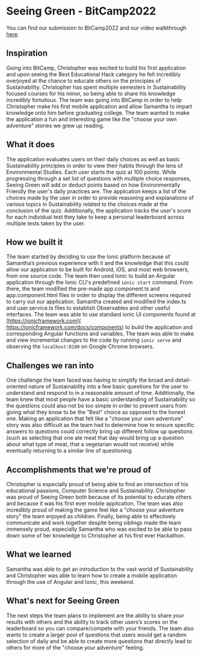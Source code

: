 # Seeing Green - BitCamp2022
You can find our submission to BitCamp2022 and our video walkthrough [here](https://devpost.com/software/seeinggreen).
## Inspiration
Going into BitCamp, Christopher was excited to build his first application and upon seeing the Best Educational Hack category he felt incredibly overjoyed at the chance to educate others on the principles of Sustainability. Christopher has spent multiple semesters in Sustainability focused courses for his minor, so being able to share his knowledge incredibly fortuitous. The team was going into BitCamp in order to help Christopher make his first mobile application and allow Samantha to impart knowledge onto him before graduating college. The team wanted to make the application a fun and interesting game like the "choose your own adventure" stories we grew up reading.

## What it does
The application evaluates users on their daily choices as well as basic Sustainability principles in order to view their habits through the lens of Environmental Studies. Each user starts the quiz at 100 points. While progressing through a set list of questions with multiple choice responses, Seeing Green will add or deduct points based on how Environmentally Friendly the user's daily practices are. The application keeps a list of the choices made by the user in order to provide reasoning and explanations of various topics in Sustainability related to the choices made at the conclusion of the quiz. Additionally, the application tracks the user's score for each individual test they take to keep a personal leaderboard across multiple tests taken by the user.

## How we built it
The team started by deciding to use the Ionic platform because of Samantha’s previous experience with it and the knowledge that this could allow our application to be built for Android, iOS, and most web browsers, from one source code. The team then used Ionic to build an Angular application through the Ionic CLI's predefined ```ionic start``` command. From there, the team modified the pre-made app.component.ts and app.component.html files in order to display the different screens required to carry out our application. Samantha created and modified the index.ts and user.service.ts files to establish Observables and other useful interfaces. The team was able to use standard ionic UI components found at [https://ionicframework.com]( https://ionicframework.com/docs/components) to build the application and corresponding Angular functions and variables. The team was able to make and view incremental changes to the code by running ```ionic serve``` and observing the ```localhost:8100``` on Google Chrome browsers.

## Challenges we ran into
One challenge the team faced was having to simplify the broad and detail-oriented nature of Sustainability into a few basic questions for the user to understand and respond to in a reasonable amount of time. Additionally, the team knew that most people have a basic understanding of Sustainability so the questions could also not be too simple in order to prevent users from giving what they know to be the “Best” choice as opposed to the honest one. Making an application that felt like a "choose your own adventure" story was also difficult as the team had to determine how to ensure specific answers to questions could correctly bring up different follow up questions (such as selecting that one ate meat that day would bring up a question about what type of meat, that a vegetarian would not receive) while eventually returning to a similar line of questioning.

## Accomplishments that we're proud of
Christopher is especially proud of being able to find an intersection of his educational passions, Computer Science and Sustainability. Christopher was proud of Seeing Green both because of its potential to educate others and because it was his first ever mobile application. The team was also incredibly proud of making the game feel like a "choose your adventure story" the team enjoyed as children. Finally, being able to effectively communicate and work together despite being siblings made the team immensely proud, especially Samantha who was excited to be able to pass down some of her knowledge to Christopher at his first ever Hackathon.

## What we learned
Samantha was able to get an introduction to the vast world of Sustainability and Christopher was able to learn how to create a mobile application through the use of Angular and Ionic, this weekend.

## What's next for Seeing Green
The next steps the team plans to implement are the ability to share your results with others and the ability to track other users’s scores on the leaderboard so you can compare/compete with your friends. The team also wants to create a larger pool of questions that users would get a random selection of daily and be able to create more questions that directly lead to others for more of the "choose your adventure" feeling.
